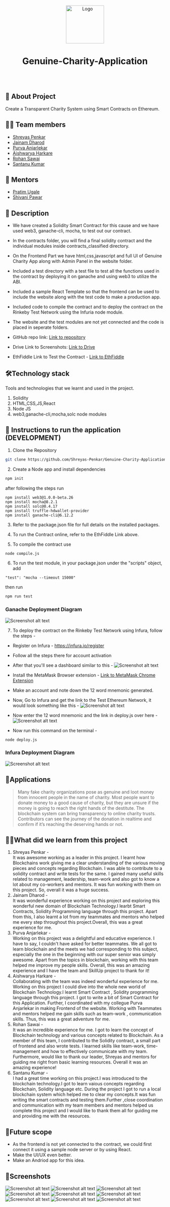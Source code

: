
<br />
<p align="center">
       <img src="https://drive.google.com/uc?export=view&id=17oE81x8pLWTI3GjqXKJKAtfxnJMUpdNl" alt="Logo" width="120" height="120">


  <h1 align="center">Genuine-Charity-Application</h1>
    <br><br>
  </p>
</p>


## 🤔 About Project

Create a Transparent Charity System using Smart Contracts on Ethereum.
## 👨‍💻 Team members
* [Shreyas Penkar](https://github.com/Shreyas-Penkar)
* [Jainam Dharod](https://github.com/madmax19)
* [Purva Anjarlekar](https://github.com/Caddonix)
* [Aishwarya Harkare](https://github.com/Aishwarya856)
* [Rohan Sawai](https://github.com/rohansawai)
* [Santanu Kumar](https://github.com/santanukumar666)

## 🙏 Mentors
* [Pratim Ugale](https://github.com/pratimugale)
* [Shivani Pawar](https://github.com/shivanipawar00)

## 📃 Description

* We have created a Solidity Smart Contract for this cause and we have used web3, ganache-cli, mocha, to test out our contract.

* In the contracts folder, you will find a final solidity contract and the individual modules inside contracts_classified directory.

* On the Frontend Part we have html,css,javascript and full UI of Genuine Charity App along with Admin Panel in the website folder.

* Included a test directory with a test file to test all the functions used in the contract by deploying it on ganache and using web3 to utilize the ABI.

* Included a sample React Template so that the frontend can be used to include the website along with the test code to make a production app.

* Included code to compile the contract and to deploy the contract on the Rinkeby Test Network using the Infuria node module.

* The website and the test modules are not yet connected and the code is placed in seperate folders.

* GitHub repo link: [Link to repository](https://github.com/Shreyas-Penkar/Genuine-Charity-Application)
* Drive Link to Screenshots: [Link to Drive](https://github.com/Shreyas-Penkar/Genuine-Charity-Application)
* EthFiddle Link to Test the Contract - [Link to EthFiddle](https://ethfiddle.com/4iviewhMlS)

## 🛠Technology stack

Tools and technologies that we learnt and used in the project.

1. Solidity
2. HTML,CSS,JS,React
3. Node JS
4. web3,ganache-cli,mocha,solc node modules

## 🚀 Instructions to run the application (DEVELOPMENT)

1. Clone the Repository

```bash
git clone https://github.com/Shreyas-Penkar/Genuine-Charity-Application.git
```

2. Create a Node app and install dependencies

```bash
npm init
```
after following the steps run 
```
npm install web3@1.0.0-beta.26
npm install mocha@8.2.1
npm install solc@0.4.17
npm install truffle-hdwallet-provider
npm install ganache-cli@6.12.2
```

3. Refer to the package.json file for full details on the installed packages.

4. To run the Contract online, refer to the EthFiddle Link above.

5. To compile the contract use 
```bash
node compile.js
```

6. To run the test module, in your package.json under the "scripts" object, add 
```
"test": "mocha --timeout 15000"
```
then run 
```bash
npm run test
```
### Ganache Deployment Diagram
 ![Screenshot alt text](https://drive.google.com/uc?export=view&id=1-0H4cSyhOn3qdP8ZPpl22Z_nDiH5qWoc)
 
7. To deploy the contract on the Rinkeby Test Network using Infura, follow the steps - 
* Register on Infura - https://infura.io/register 
* Follow all the steps there for account activation
* After that you'll see a dashboard similar to this -
 ![Screenshot alt text](https://drive.google.com/uc?export=view&id=1w8vioZQUxLInTexHPJsrR1xQVx9a0Vb1)

* Install the MetaMask Browser extension - [Link to MetaMask Chrome Extension](https://chrome.google.com/webstore/detail/metamask/nkbihfbeogaeaoehlefnkodbefgpgknn?hl=en)
* Make an account and note down the 12 word mnemonic generated.
* Now, Go to Infura and get the link to the Test Ethereum Network, it would look something like this - 
  ![Screenshot alt text](https://drive.google.com/uc?export=view&id=1DfdDBAx15G_fOvvJk60lf4PdDJcrG6Ja)
* Now enter the 12 word mnemonic and the link in deploy.js over here - 
 ![Screenshot alt text](https://drive.google.com/uc?export=view&id=1epZItPaEAeWtY_KiW0Xpn0oLYXvWZitL)
* Now run this command on the terminal - 
```bash
node deploy.js
```
### Infura Deployment Diagram
 ![Screenshot alt text](https://drive.google.com/uc?export=view&id=13TAQNZtYjfQvamANL9RYIdrZMGJK-BRq)


## 📝Applications
> Many fake charity organizations pose as genuine and loot money from innocent people in the name of charity. Most people want to donate money to a good cause of charity, but they are unsure if the money is going to reach the right hands of the destitute.  The blockchain system can bring transparency to online charity trusts. Contributors can see the journey of the donation in realtime and confirm if it’s reaching the deserving hands or not.

## 👨‍🎓What did we learn from this project

1. Shreyas Penkar - </br> It was awesome working as a leader in this project. I learnt how Blockchains work giving me a clear understanding of the various moving pieces and concepts regarding Blockchain. I was able to contribute to a solidity contract and write tests for the same. I gained many useful skills related to management, leadership, team-work and also got to know a lot about my co-workers and mentors. It was fun working with them on this project. So, overall it was a huge success.
2. Jainam Dharod - </br>It was wonderful experience working on this project and exploring this wonderful new domain of Blockchain Technology.I learbt Smart Contracts, Solidity Programming language through this project. Apart from this, I also learnt a lot from my teammates and mentors who helped me every step throughout this project.Overall, this was a great experience for me. 
3. Purva Anjarlekar - </br> Working on this project was a delightful and educative experience. I have to say, I couldn't have asked for better teammates. We all got to learn blockchain and the meets we had corresponding to this subject, especially the one in the beginning with our super senior was simply awesome. Apart from the topics in blockchain, working with this team helped me improve my people skills. Overall, this was an amazing experience and I have the team and SkillUp project to thank for it!
4. Aishwarya Harkare - </br> Collaborating with the team was indeed wonderful experience for me. Working on this project I could dive into the whole new world of Blockchain Technology.I learnt Smart Contract , Solidity programming language through this project. I got to write a bit of Smart Contract for this Application. Further, I coordinated with my collegue Purva Anjarlekar in making Frontend of the website. Working with Teammates and mentors helped me gain skills such as team-work , communication skills. Thus, this was a great adventure for me.
5. Rohan Sawai - </br> It was an incredible experience for me. I got to learn the concept of Blockchain technology and various concepts related to Blockchain. As a member of this team, I contributed to the Solidity contract, a small part of frontend and also wrote tests. I learned skills like team-work, time-management and how to effectively communicate with my team. Furthermore, would like to thank our leader, Shreyas and mentors for guiding me right from basic learning resources. Overall it was an amazing experience!    
6. Santanu Kumar - </br> I had a great time working on this project.I was introduced to the blockchain technology.I got to learn vaious concepts regarding Blockchain, Solidity language etc. During the project I got to run a local blockchain system which helped me to clear my concepts.It was fun writing the smart contracts and testing them.Further ,close coordination and communication with my team members and mentors helped us complete this project and I would like to thank them all for guiding me and providing me with the resources.



## 🔮Future scope
* As the frontend is not yet connected to the contract, we could first connect it using a sample node server or by using React.
* Make the UI/UX even better.
* Make an Andriod app for this idea.

## 🎨Screenshots
 ![Screenshot alt text](https://drive.google.com/uc?export=view&id=12TAfrme-NDTBkhtnWFr3TsyEOdtMP4Jl)
 ![Screenshot alt text](https://drive.google.com/uc?export=view&id=1vK4JK8lPMLAarbBzuHBsdPWO5ypKhU1S)
 ![Screenshot alt text](https://drive.google.com/uc?export=view&id=1YcszBNbehBJ_l639gY1zPWC-IDkClrq5)
 ![Screenshot alt text](https://drive.google.com/uc?export=view&id=1CZUn1mj9NRQlItvdrmk28IiZLIG4QVZ9)
 ![Screenshot alt text](https://drive.google.com/uc?export=view&id=1ZtbV-GH0r1XLZtSrGpfCVZGDVONUhZc6)
 ![Screenshot alt text](https://drive.google.com/uc?export=view&id=12xJ4IyhTOcyuqcB5VJ__Qx0oRosAS9M4)
 ![Screenshot alt text](https://drive.google.com/uc?export=view&id=1dp_Q8c1b0pzpoiwW18sP1ioYb5jKzRes)
 ![Screenshot alt text](https://drive.google.com/uc?export=view&id=1jsvI2qNV5XfWeUTMfaGMupVOlBxufukY)
 ![Screenshot alt text](https://drive.google.com/uc?export=view&id=1rwQZdVSvsD39PS-p6UKssF1Gn_gIbcWC)
